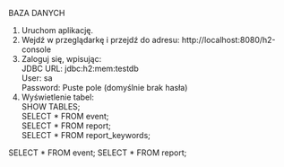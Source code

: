 
BAZA DANYCH
1. Uruchom aplikację.
2. Wejdź w przeglądarkę i przejdź do adresu:
   http://localhost:8080/h2-console
3. Zaloguj się, wpisując:
   <br /> JDBC URL: jdbc:h2:mem:testdb
  <br />  User: sa
  <br />  Password: Puste pole (domyślnie brak hasła)
4. Wyświetlenie tabel:
   <br /> SHOW TABLES;
   <br /> SELECT * FROM event;
   <br /> SELECT * FROM report;
   <br /> SELECT * FROM report_keywords;

SELECT * FROM event;
SELECT * FROM report;